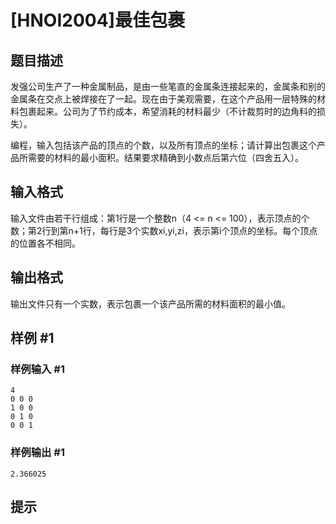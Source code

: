 # [HNOI2004]最佳包裹

## 题目描述

发强公司生产了一种金属制品，是由一些笔直的金属条连接起来的，金属条和别的金属条在交点上被焊接在了一起。现在由于美观需要，在这个产品用一层特殊的材料包裹起来。公司为了节约成本，希望消耗的材料最少（不计裁剪时的边角料的损失）。

编程，输入包括该产品的顶点的个数，以及所有顶点的坐标；请计算出包裹这个产品所需要的材料的最小面积。结果要求精确到小数点后第六位（四舍五入）。


## 输入格式

输入文件由若干行组成：第1行是一个整数n（4 <= n <= 100），表示顶点的个数；第2行到第n+1行，每行是3个实数xi,yi,zi，表示第i个顶点的坐标。每个顶点的位置各不相同。


## 输出格式

输出文件只有一个实数，表示包裹一个该产品所需的材料面积的最小值。


## 样例 #1

### 样例输入 #1
```
4 
0 0 0
1 0 0
0 1 0
0 0 1
```

### 样例输出 #1

```
2.366025
```

## 提示


